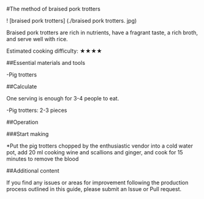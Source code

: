 #The method of braised pork trotters

! [braised pork trotters] (./braised pork trotters. jpg)

Braised pork trotters are rich in nutrients, have a fragrant taste, a rich broth, and serve well with rice.

Estimated cooking difficulty: ★★★★

##Essential materials and tools

-Pig trotters

##Calculate

One serving is enough for 3-4 people to eat.

-Pig trotters: 2-3 pieces

##Operation

###Start making

*Put the pig trotters chopped by the enthusiastic vendor into a cold water pot, add 20 ml cooking wine and scallions and ginger, and cook for 15 minutes to remove the blood

##Additional content

If you find any issues or areas for improvement following the production process outlined in this guide, please submit an Issue or Pull request.